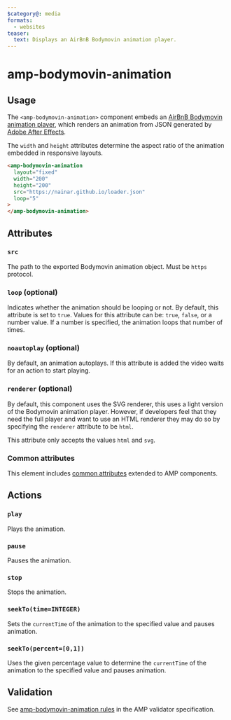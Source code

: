 ```yaml
---
$category@: media
formats:
  - websites
teaser:
  text: Displays an AirBnB Bodymovin animation player.
---
```


<!---
Copyright 2018 The AMP HTML Authors. All Rights Reserved.

Licensed under the Apache License, Version 2.0 (the "License");
you may not use this file except in compliance with the License.
You may obtain a copy of the License at

      http://www.apache.org/licenses/LICENSE-2.0

Unless required by applicable law or agreed to in writing, software
distributed under the License is distributed on an "AS-IS" BASIS,
WITHOUT WARRANTIES OR CONDITIONS OF ANY KIND, either express or implied.
See the License for the specific language governing permissions and
limitations under the License.
-->

# amp-bodymovin-animation

## Usage

The `<amp-bodymovin-animation>` component embeds an [AirBnB Bodymovin animation player](http://airbnb.io/lottie/), which renders an animation from JSON generated by [Adobe After Effects](https://www.adobe.com/products/aftereffects.html).

The `width` and `height` attributes determine the aspect ratio of the animation embedded in responsive layouts.

```html
<amp-bodymovin-animation
  layout="fixed"
  width="200"
  height="200"
  src="https://nainar.github.io/loader.json"
  loop="5"
>
</amp-bodymovin-animation>
```

## Attributes

### `src`

The path to the exported Bodymovin animation object. Must be `https` protocol.


### `loop` (optional)

Indicates whether the animation should be looping or not. By default, this
attribute is set to `true`. Values for this attribute can be: `true`, `false`,
or a number value. If a number is specified, the animation loops that number of
times.

### `noautoplay` (optional)

By default, an animation autoplays. If this attribute is added the video waits
for an action to start playing.

### `renderer` (optional)

By default, this component uses the SVG renderer, this uses a light version of
the Bodymovin animation player. However, if developers feel that they need the
full player and want to use an HTML renderer they may do so by specifying the
`renderer` attribute to be `html`.

This attribute only accepts the values `html` and `svg`.

### Common attributes

This element includes [common attributes](https://amp.dev/documentation/guides-and-tutorials/learn/common_attributes)
extended to AMP components.

## Actions

### `play`

Plays the animation.

### `pause`

Pauses the animation.

### `stop`

Stops the animation.

### `seekTo(time=INTEGER)`

Sets the `currentTime` of the animation to the specified value and pauses
animation.

### `seekTo(percent=[0,1])`

Uses the given percentage value to determine the `currentTime` of the animation
to the specified value and pauses animation.

## Validation

See [amp-bodymovin-animation rules](validator-amp-bodymovin-animation.protoascii) in the AMP validator specification.